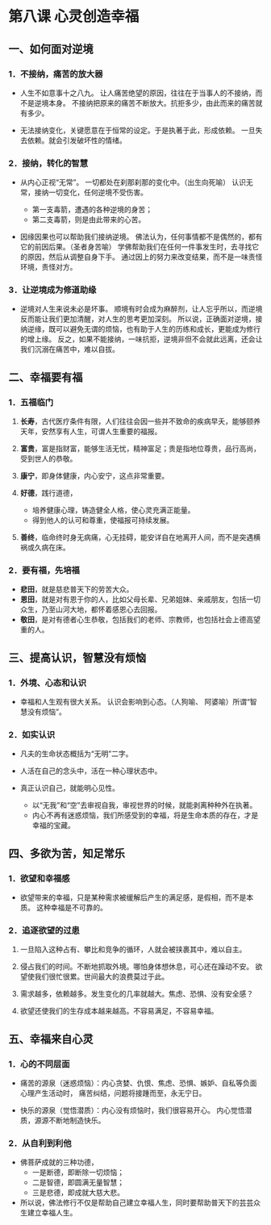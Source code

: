 # 第八课 心灵创造幸福

## 一、如何面对逆境

### 1．不接纳，痛苦的放大器

- 人生不如意事十之八九。
  让人痛苦绝望的原因，往往在于当事人的不接纳，而不是逆境本身。
  不接纳把原来的痛苦不断放大。抗拒多少，由此而来的痛苦就有多少。

- 无法接纳变化，关键愿意在于恒常的设定。于是执著于此，形成依赖。
  一旦失去依赖。就会引发破坏性的情绪。

### 2．接纳，转化的智慧

  - 从内心正视“无常”。
    一切都处在刹那刹那的变化中。（出生向死喻）
    认识无常，接纳一切变化，任何逆境不受伤害。

    - 第一支毒箭，遭遇的各种逆境的身苦；
    - 第二支毒箭，则是由此带来的心苦。

  - 因缘因果也可以帮助我们接纳逆境。
    佛法认为，任何事情都不是偶然的，都有它的前因后果。（圣者身苦喻）
    学佛帮助我们在任何一件事发生时，去寻找它的原因，然后从调整自身下手。
    通过因上的努力来改变结果，而不是一味责怪环境，责怪对方。

### 3．让逆境成为修道助缘

- 逆境对人生来说未必是坏事。
  顺境有时会成为麻醉剂，让人忘乎所以，而逆境反而能让我们更加清醒，对人生的思考更加深刻。
  所以说，正确面对逆境，接纳逆缘，既可以避免无谓的烦恼，也有助于人生的历练和成长，更能成为修行的增上缘。
  反之，如果不能接纳，一味抗拒，逆境非但不会就此远离，还会让我们沉溺在痛苦中，难以自拔。

## 二、幸福要有福

### 1．五福临门

1. **长寿**，古代医疗条件有限，人们往往会因一些并不致命的疾病早夭，能够颐养天年，安然享有人生，可谓人生重要的福报。

2. **富贵**，富是指财富，能够生活无忧，精神富足；贵是指地位尊贵，品行高尚，受到世人的恭敬。

3. **康宁**，即身体健康，内心安宁，这点非常重要。

4. **好德**，践行道德，

   - 培养健康心理，铸造健全人格，使心灵充满正能量。
   - 得到他人的认可和尊重，使福报可持续发展。

5. **善终**，临命终时身无病痛，心无挂碍，能安详自在地离开人间，而不是突遇横祸或久病在床。

### 2．要有福，先培福

- **悲田**，就是慈悲普天下的劳苦大众。
- **恩田**，就是对有恩于你的人，比如父母长辈、兄弟姐妹、亲戚朋友，包括一切众生，乃至山河大地，都怀着感恩心去回报。
- **敬田**，是对有德者心生恭敬，包括我们的老师、宗教师，也包括社会上德高望重的人。

## 三、提高认识，智慧没有烦恼

### 1．外境、心态和认识

- 幸福和人生观有很大关系。
  认识会影响到心态。（人狗喻、 阿婆喻）所谓“智慧没有烦恼”。

### 2．如实认识

- 凡夫的生命状态概括为“无明”二字。

- 人活在自己的念头中，活在一种心理状态中。

- 真正认识自己，就能明心见性。
  - 以“无我”和“空”去审视自我，审视世界的时候，就能剥离种种外在执著。
  - 内心不再有迷惑烦恼，我们所感受到的幸福，将是生命本质的存在，才是幸福的宝藏。

## 四、多欲为苦，知足常乐

### 1．欲望和幸福感

- 欲望带来的幸福，只是某种需求被缓解后产生的满足感，是假相，而不是本质。
这种幸福是不可靠的。

### 2．追逐欲望的过患

1. 一旦陷入这种占有、攀比和竞争的循环，人就会被挟裹其中，难以自主。

2. 侵占我们的时间。不断地抓取外境。哪怕身体想休息，可心还在躁动不安。
欲望使我们很忙很累。世间最大的浪费莫过于此。

3. 需求越多，依赖越多。发生变化的几率就越大。焦虑、恐惧、没有安全感？

4. 欲望还使我们的生存成本越来越高。不容易满足，不容易幸福。

## 五、幸福来自心灵

### 1．心的不同层面

- 痛苦的源泉（迷惑烦恼）：内心贪婪、仇恨、焦虑、恐惧、嫉妒、自私等负面心理产生活动时，
痛苦纠结，问题将接踵而至，永无宁日。

- 快乐的源泉（觉悟潜质）：内心没有烦恼时，我们很容易开心。
内心觉悟潜质，源源不断地制造快乐。

### 2．从自利到利他

- 佛菩萨成就的三种功德，
  - 一是断德，即断除一切烦恼；
  - 二是智德，即圆满无量智慧；
  - 三是悲德，即成就大慈大悲。
- 所以说，佛法修行不仅是帮助自己建立幸福人生，同时要帮助普天下的芸芸众生建立幸福人生。

